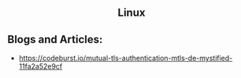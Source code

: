 <h2 align="center">Linux</h2>

## Blogs and Articles:

- https://codeburst.io/mutual-tls-authentication-mtls-de-mystified-11fa2a52e9cf

